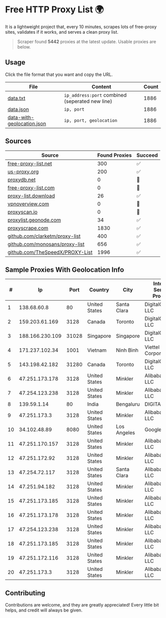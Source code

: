 
# Free HTTP Proxy List 🌍

It is a lightweight project that, every 10 minutes, scrapes lots of free-proxy sites, validates if it works, and serves a clean proxy list.


> Scraper found **5442** proxies at the latest update. Usable proxies are below.

## Usage

Click the file format that you want and copy the URL.


|File|Content|Count|
|----|-------|-----|
|[data.txt](https://raw.githubusercontent.com/themiralay/Proxy-List-World/master/data.txt)|`ip_address:port` combined (seperated new line)|1886|
|[data.json](https://raw.githubusercontent.com/themiralay/Proxy-List-World/master/data.json)|`ip, port`|1886|
|[data-with-geolocation.json](https://raw.githubusercontent.com/themiralay/Proxy-List-World/master/data-with-geolocation.json)|`ip, port, geolocation`|1886|

## Sources

|Source|Found Proxies|Succeed|
|------|-------------|-------|
|[free-proxy-list.net](https://free-proxy-list.net)|300|✅|
|[us-proxy.org](https://www.us-proxy.org)|200|✅|
|[proxydb.net](http://proxydb.net)|0|🚫|
|[free-proxy-list.com](https://free-proxy-list.com/?page=&port=&type%5B%5D=http&type%5B%5D=https&up_time=0&search=Search)|0|🚫|
|[proxy-list.download](https://www.proxy-list.download/HTTP)|26|✅|
|[vpnoverview.com](https://vpnoverview.com/privacy/anonymous-browsing/free-proxy-servers)|0|🚫|
|[proxyscan.io](https://www.proxyscan.io)|0|🚫|
|[proxylist.geonode.com](https://proxylist.geonode.com/api/proxy-list?limit=300&page=1&sort_by=lastChecked&sort_type=desc&protocols=http,https)|34|✅|
|[proxyscrape.com](https://api.proxyscrape.com/v2/?request=displayproxies&protocol=http&timeout=10000&country=all&ssl=all&anonymity=all)|1830|✅|
|[github.com/clarketm/proxy-list](https://raw.githubusercontent.com/clarketm/proxy-list/master/proxy-list-raw.txt)|400|✅|
|[github.com/monosans/proxy-list](https://raw.githubusercontent.com/monosans/proxy-list/main/proxies/http.txt)|656|✅|
|[github.com/TheSpeedX/PROXY-List](https://raw.githubusercontent.com/TheSpeedX/PROXY-List/master/http.txt)|1996|✅|


## Sample Proxies With Geolocation Info

|#|Ip|Port|Country|City|Internet Service Provider|
|-|--|----|-------|----|-------------------------|
|1|138.68.60.8|80|United States|Santa Clara|DigitalOcean, LLC|
|2|159.203.61.169|3128|Canada|Toronto|DigitalOcean, LLC|
|3|188.166.230.109|31028|Singapore|Singapore|DigitalOcean, LLC|
|4|171.237.102.34|1001|Vietnam|Ninh Bình|Viettel Corporation|
|5|143.198.42.182|31280|Canada|Toronto|DigitalOcean, LLC|
|6|47.251.173.178|3128|United States|Minkler|Alibaba Cloud LLC|
|7|47.254.123.238|3128|United States|Minkler|Alibaba Cloud LLC|
|8|139.59.1.14|80|India|Bengaluru|DIGITALOCEAN|
|9|47.251.173.3|3128|United States|Minkler|Alibaba Cloud LLC|
|10|34.102.48.89|8080|United States|Los Angeles|Google LLC|
|11|47.251.170.157|3128|United States|Minkler|Alibaba Cloud LLC|
|12|47.251.172.92|3128|United States|Minkler|Alibaba Cloud LLC|
|13|47.254.72.117|3128|United States|Santa Clara|Alibaba Cloud LLC|
|14|47.251.94.182|3128|United States|Minkler|Alibaba Cloud LLC|
|15|47.251.173.185|3128|United States|Minkler|Alibaba Cloud LLC|
|16|47.251.173.178|3128|United States|Minkler|Alibaba Cloud LLC|
|17|47.254.123.238|3128|United States|Minkler|Alibaba Cloud LLC|
|18|47.251.173.185|3128|United States|Minkler|Alibaba Cloud LLC|
|19|47.251.172.116|3128|United States|Minkler|Alibaba Cloud LLC|
|20|47.251.173.3|3128|United States|Minkler|Alibaba Cloud LLC|



## Contributing

Contributions are welcome, and they are greatly appreciated! Every
little bit helps, and credit will always be given.

